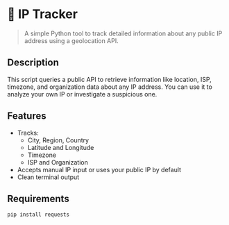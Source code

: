 # 📍 IP Tracker

> A simple Python tool to track detailed information about any public IP address using a geolocation API.

## Description

This script queries a public API to retrieve information like location, ISP, timezone, and organization data about any IP address. You can use it to analyze your own IP or investigate a suspicious one.

## Features

- Tracks:
  - City, Region, Country
  - Latitude and Longitude
  - Timezone
  - ISP and Organization
- Accepts manual IP input or uses your public IP by default
- Clean terminal output

## Requirements

```bash
pip install requests
